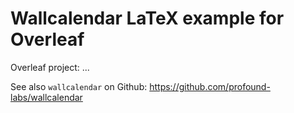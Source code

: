 # Wallcalendar LaTeX example for Overleaf

Overleaf project: ...

See also `wallcalendar` on Github: https://github.com/profound-labs/wallcalendar

